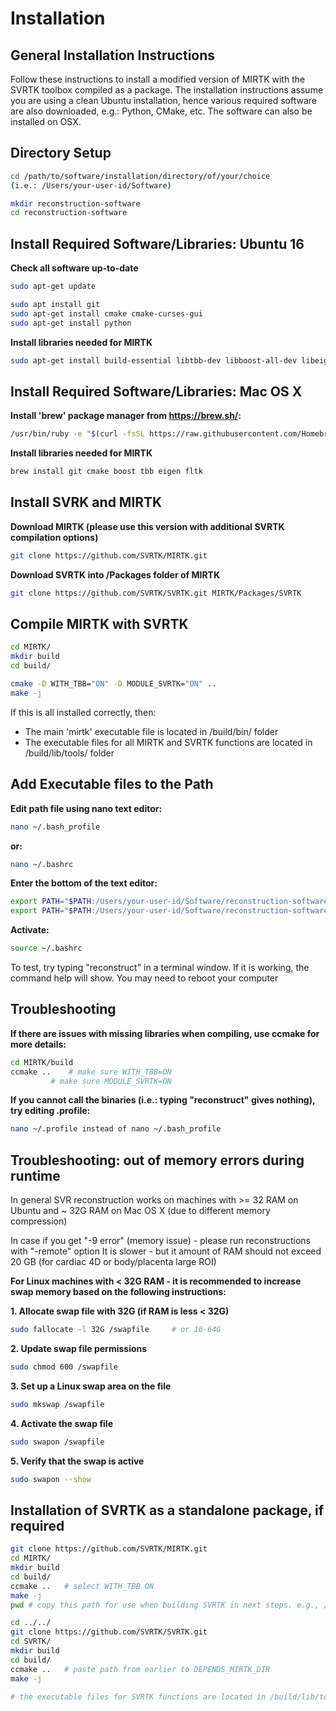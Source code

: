 Installation
============

General Installation Instructions
---------------------------------

Follow these instructions to install a modified version of MIRTK with the SVRTK toolbox
compiled as a package. The installation instructions assume you are using a clean Ubuntu
installation, hence various required software are also downloaded, e.g.: Python, CMake, etc.
The software can also be installed on OSX.


Directory Setup
---------------

```bash
cd /path/to/software/installation/directory/of/your/choice
(i.e.: /Users/your-user-id/Software)

mkdir reconstruction-software
cd reconstruction-software
```

Install Required Software/Libraries: Ubuntu 16
----------------------------------------------

**Check all software up-to-date**
```bash
sudo apt-get update

sudo apt install git
sudo apt-get install cmake cmake-curses-gui
sudo apt-get install python
```

**Install libraries needed for MIRTK**
```bash
sudo apt-get install build-essential libtbb-dev libboost-all-dev libeigen3-dev zlib1g-dev libncurses5-dev libgdbm-dev libnss3-dev libssl-dev libreadline-dev libffi-dev wget zram-config fltk1.3-dev libgl1-mesa-glx mesa-utils libglm-dev
```

Install Required Software/Libraries: Mac OS X
---------------------------------------------

**Install 'brew' package manager from https://brew.sh/:**
```bash
/usr/bin/ruby -e "$(curl -fsSL https://raw.githubusercontent.com/Homebrew/install/master/install)"
```

**Install libraries needed for MIRTK**
```bash
brew install git cmake boost tbb eigen fltk
```

Install SVRK and MIRTK
----------------------

**Download MIRTK (please use this version with additional SVRTK compilation options)**
```bash
git clone https://github.com/SVRTK/MIRTK.git
```

**Download SVRTK into /Packages folder of MIRTK**
```bash
git clone https://github.com/SVRTK/SVRTK.git MIRTK/Packages/SVRTK
```

Compile MIRTK with SVRTK
------------------------

```bash
cd MIRTK/
mkdir build
cd build/

cmake -D WITH_TBB="ON" -D MODULE_SVRTK="ON" ..
make -j
```

If this is all installed correctly, then:
- The main 'mirtk' executable file is located in /build/bin/ folder
- The executable files for all MIRTK and SVRTK functions are located in /build/lib/tools/ folder


Add Executable files to the Path
--------------------------------

**Edit path file using nano text editor:**
```bash
nano ~/.bash_profile
```

**or:**
```bash
nano ~/.bashrc
```

**Enter the bottom of the text editor:**
```bash
export PATH="$PATH:/Users/your-user-id/Software/reconstruction-software/MIRTK/build/bin"
export PATH="$PATH:/Users/your-user-id/Software/reconstruction-software/MIRTK/build/lib/tools"
```

**Activate:**
```bash
source ~/.bashrc
```

To test, try typing "reconstruct" in a terminal window. If it is working, the command help will show. You may need to reboot your computer

Troubleshooting
---------------

**If there are issues with missing libraries when compiling, use ccmake for more details:**
```bash
cd MIRTK/build
ccmake .. 	 # make sure WITH_TBB=ON
		 # make sure MODULE_SVRTK=ON
```

**If you cannot call the binaries (i.e.: typing "reconstruct" gives nothing), try editing .profile:**
```bash
nano ~/.profile instead of nano ~/.bash_profile
```

Troubleshooting: out of memory errors during runtime
----------------------------------------------------

In general SVR reconstruction works on machines with >= 32 RAM on Ubuntu and ~ 32G RAM on Mac OS X (due to different memory compression)

In case if you get "-9 error" (memory issue) - please run reconstructions with "-remote" option
It is slower - but it amount of RAM should not exceed 20 GB (for cardiac 4D or body/placenta large ROI)

**For Linux machines with < 32G RAM - it is recommended to increase swap memory based on the following instructions:**

**1. Allocate swap file with 32G (if RAM is less < 32G)**
```bash
sudo fallocate -l 32G /swapfile		# or 16-64G
```

**2. Update swap file permissions**
```bash
sudo chmod 600 /swapfile
```

**3. Set up a Linux swap area on the file**
```bash
sudo mkswap /swapfile
```

**4. Activate the swap file**
```bash
sudo swapon /swapfile
```

**5. Verify that the swap is active**
```bash
sudo swapon --show
```

Installation of SVRTK as a standalone package, if required
----------------------------------------------------------

```bash
git clone https://github.com/SVRTK/MIRTK.git
cd MIRTK/
mkdir build
cd build/
ccmake .. 	# select WITH_TBB ON
make -j
pwd # copy this path for use when building SVRTK in next steps. e.g., /Users/***/software/reconstruction-software/MIRTK/build

cd ../../
git clone https://github.com/SVRTK/SVRTK.git
cd SVRTK/
mkdir build
cd build/
ccmake ..	# paste path from earlier to DEPENDS_MIRTK_DIR
make -j

# the executable files for SVRTK functions are located in /build/lib/tools/ folder
```
